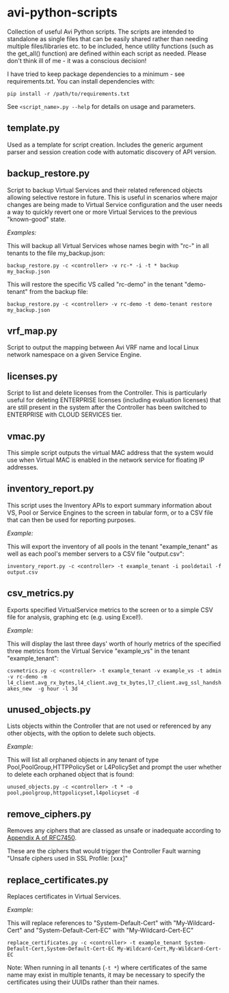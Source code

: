 # avi-python-scripts

Collection of useful Avi Python scripts. The scripts are intended to standalone as single files that can be easily shared rather than needing multiple files/libraries etc. to be included, hence utility functions (such as the get_all() function) are defined within each script as needed. Please don't think ill of me - it was a conscious decision!

I have tried to keep package dependencies to a minimum - see requirements.txt. You can install dependencies with:

`pip install -r /path/to/requirements.txt`

See `<script_name>.py --help` for details on usage and parameters.

## template.py

Used as a template for script creation. Includes the generic argument parser and session creation code with automatic discovery of API version.

## backup_restore.py

Script to backup Virtual Services and their related referenced objects allowing selective restore in future. This is useful in scenarios where major changes are being made to Virtual Service configuration and the user needs a way to quickly revert one or more Virtual Services to the previous "known-good" state.

*Examples:*

This will backup all Virtual Services whose names begin with "rc-" in all tenants to the file my_backup.json:

`backup_restore.py -c <controller> -v rc-* -i -t * backup my_backup.json`

This will restore the specific VS called "rc-demo" in the tenant "demo-tenant" from the backup file:

`backup_restore.py -c <controller> -v rc-demo -t demo-tenant restore my_backup.json`

## vrf_map.py

Script to output the mapping between Avi VRF name and local Linux network namespace on a given Service Engine.

## licenses.py

Script to list and delete licenses from the Controller. This is particularly useful for deleting ENTERPRISE licenses (including evaluation licenses) that are still present in the system after the Controller has been switched to ENTERPRISE with CLOUD SERVICES tier.

## vmac.py

This simple script outputs the virtual MAC address that the system would use when Virtual MAC is enabled in the network service for floating IP addresses.

## inventory_report.py

This script uses the Inventory APIs to export summary information about VS, Pool or Service Engines to the screen in tabular form, or to a CSV file that can then be used for reporting purposes.

*Example:*

This will export the inventory of all pools in the tenant "example_tenant" as well as each pool's member servers to a CSV file "output.csv":

`inventory_report.py -c <controller> -t example_tenant -i pooldetail -f output.csv`

## csv_metrics.py

Exports specified VirtualService metrics to the screen or to a simple CSV file for analysis, graphing etc (e.g. using Excel!).

*Example:*

This will display the last three days' worth of hourly metrics of the specified three metrics from the Virtual Service "example_vs" in the tenant "example_tenant":

`csvmetrics.py -c <controller> -t example_tenant -v example_vs -t admin -v rc-demo -m l4_client.avg_rx_bytes,l4_client.avg_tx_bytes,l7_client.avg_ssl_handshakes_new  -g hour -l 3d`

## unused_objects.py

Lists objects within the Controller that are not used or referenced by any other objects, with the option to delete such objects.

*Example:*

This will list all orphaned objects in any tenant of type Pool,PoolGroup,HTTPPolicySet or L4PolicySet and prompt the user whether to delete each orphaned object that is found:

`unused_objects.py -c <controller> -t * -o pool,poolgroup,httppolicyset,l4policyset -d`

## remove_ciphers.py

Removes any ciphers that are classed as unsafe or inadequate according to [Appendix A of RFC7450](https://datatracker.ietf.org/doc/html/rfc7540#appendix-A).

These are the ciphers that would trigger the Controller Fault warning "Unsafe ciphers used in SSL Profile: \[xxx\]"

## replace_certificates.py

Replaces certificates in Virtual Services.

*Example:*

This will replace references to "System-Default-Cert" with "My-Wildcard-Cert" and "System-Default-Cert-EC" with "My-Wildcard-Cert-EC"

`replace_certificates.py -c <controller> -t example_tenant System-Default-Cert,System-Default-Cert-EC My-Wildcard-Cert,My-Wildcard-Cert-EC`

Note: When running in all tenants (`-t *`) where certificates of the same name may exist in multiple tenants, it may be necessary to specify the certificates using their UUIDs rather than their names.
